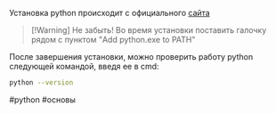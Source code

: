 Установка python происходит с официального [сайта](https://www.python.org/downloads/)
>[!Warning] Не забыть!
>Во время установки поставить галочку рядом с пунктом "Add python.exe to PATH"

После завершения установки, можно проверить работу python следующей командой, введя ее в cmd:
```bash
python --version
```

#python #основы 